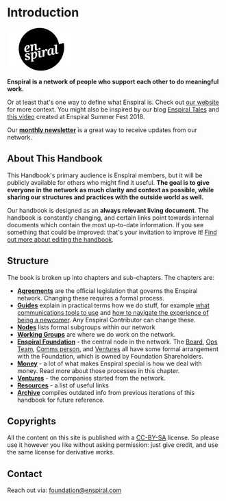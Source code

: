 # Introduction

![](/.gitbook/assets/enspiral-logo-black.jpg)

**Enspiral is a network of people who support each other to do meaningful work.**

Or at least that's one way to define what Enspiral is. Check out [our website](https://enspiral.com) for more context. You might also be inspired by our blog [Enspiral Tales](https://medium.com/enspiral-tales) and [this video](https://www.youtube.com/watch?v=lScGElP49Jc) created at Enspiral Summer Fest 2018.

Our [**monthly newsletter**](https://enspiral.substack.com) is a great way to receive updates from our network.

## About This Handbook

This Handbook's primary audience is Enspiral members, but it will be publicly available for others who might find it useful. **The goal is to give everyone in the network as much clarity and context as possible, while sharing our structures and practices with the outside world as well.**

Our handbook is designed as an **always relevant living document**. The handbook is constantly changing, and certain links point towards internal documents which contain the most up-to-date information. If you see something that could be improved: that's your invitation to improve it! [Find out more about editing the handbook](guides/contributing.md).

## Structure

The book is broken up into chapters and sub-chapters. The chapters are:

* [**Agreements**](agreements/) are the official legislation that governs the Enspiral network. Changing these requires a formal process.
* [**Guides**](guides/) explain in practical terms how we do stuff, for example [what communications tools to use](guides/comms_guidelines.md) and [how to navigate the experience of being a newcomer](/guides/newcomers.md). Any Enspiral Contributor can change these.
* [**Nodes**](nodes/) lists formal subgroups within our network
* [**Working Groups**](working-groups/) are where we do work on the network.
* [**Enspiral Foundation**](foundation/) - the central node in the network. The [Board](foundation/board.md), [Ops Team](foundation/ops-scope.md), [Comms person](foundation/comms-role.md), and [Ventures](ventures/) all have some formal arrangement with the Foundation, which is owned by Foundation Shareholders.
* [**Money**](money/) - a lot of what makes Enspiral special is how we deal with money. Read more about those processes in this chapter.
* [**Ventures**](ventures.md) - the companies started from the network.
* [**Resources**](/resources.md) - a list of useful links
* [**Archive**](archive/) compiles outdated info from previous iterations of this handbook for future reference.

## Copyrights

All the content on this site is published with a [CC-BY-SA](https://creativecommons.org/licenses/by-sa/4.0/) license. So please use it however you like without asking permission: just give credit, and use the same license for derivative works.

## Contact

Reach out via: foundation@enspiral.com